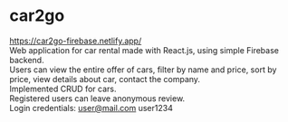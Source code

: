 # car2go

https://car2go-firebase.netlify.app/ <br/>
Web application for car rental made with React.js, using simple Firebase backend. <br/>
Users can view the entire offer of cars, filter by name and price, sort by price, view details about car, contact the company.  <br/>
Implemented CRUD for cars. <br/>
Registered users can leave anonymous review. <br/>
Login credentials: user@mail.com  user1234 

